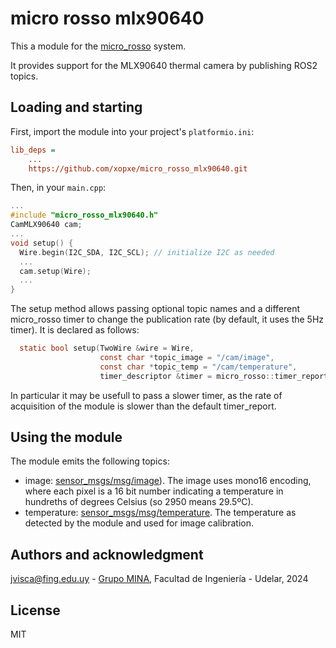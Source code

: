 # micro rosso mlx90640

This a module for the [micro_rosso](https://github.com/xopxe/micro_rosso_platformio) system.

It provides support for the MLX90640 thermal camera by publishing ROS2 topics.

## Loading and starting

First, import the module into your project's `platformio.ini`:

```ini
lib_deps =
    ...
    https://github.com/xopxe/micro_rosso_mlx90640.git
```

Then, in your `main.cpp`:

```cpp
...
#include "micro_rosso_mlx90640.h"
CamMLX90640 cam;
...
void setup() {
  Wire.begin(I2C_SDA, I2C_SCL); // initialize I2C as needed
  ...
  cam.setup(Wire);
  ...
}
```

The setup method allows passing optional topic names and a different micro_rosso timer to change the publication rate (by default, it uses the 5Hz timer). It is declared as follows:

```h
  static bool setup(TwoWire &wire = Wire,
                    const char *topic_image = "/cam/image",
                    const char *topic_temp = "/cam/temperature",
                    timer_descriptor &timer = micro_rosso::timer_report);
```

In particular it may be usefull to pass a slower timer, as the rate of acquisition of the module is slower than the default timer_report.

## Using the module

The module emits the following topics:

* image: [sensor_msgs/msg/image]([https://docs.ros2.org/latest/api/sensor_msgs/msg/Image.html)). The image uses mono16 encoding, where each pixel is a 16 bit number indicating a temperature in hundreths of degrees Celsius (so 2950 means 29.5ºC).
* temperature: [sensor_msgs/msg/temperature](https://docs.ros2.org/foxy/api/sensor_msgs/msg/Temperature.html). The temperature as detected by the module and used for image calibration.

## Authors and acknowledgment

jvisca@fing.edu.uy - [Grupo MINA](https://www.fing.edu.uy/inco/grupos/mina/), Facultad de Ingeniería - Udelar, 2024

## License

MIT
